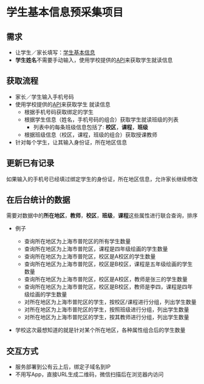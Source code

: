 # 学生基本信息预采集项目

## 需求
* 让学生／家长填写：[学生基本信息](../student/basic-info.md)
* **学生姓名**不需要手动输入，使用学校提供的[API](https://github.com/shchnmz/zb/tree/master/api#api%E6%96%87%E6%A1%A3)来获取学生就读信息

## 获取流程
* 家长／学生输入手机号码
* 使用学校提供的[API](https://github.com/shchnmz/zb/tree/master/api#api%E6%96%87%E6%A1%A3)来获取学生
就读信息
  * 根据手机号码获取绑定的学生
  * 根据学生信息（姓名，手机号码的组合）获取学生就读班级的列表
    * 列表中的每条班级信息包括了: **校区**，**课程**，**班级**
  * 根据班级信息（校区，课程，班级的组合）获取授课教师
* 针对每个学生，让其输入身份证，所在地区信息

## 更新已有记录

如果输入的手机号已经填过绑定学生的身份证，所在地区信息，允许家长继续修改

## 在后台统计的数据

   需要对数据中的**所在地区**，**教师**，**校区**，**班级**，**课程**这些属性进行联合查询，排序
  * 例子
     * 查询所在地区为上海市普陀区的所有学生数量
     * 查询所在地区为上海市普陀区，课程是四年级绘画的学生数量
     * 查询所在地区为上海市普陀区，校区是A校区的学生数量
     * 查询所在地区为上海市普陀区，校区是B校区，课程是五年级绘画的学生数量
     * 查询所在地区为上海市普陀区，校区是A校区，教师是张三的学生数量
     * 查询所在地区为上海市普陀区，校区是B校区，教师是李四，课程是四年级绘画的学生数量
     * 对所在地区为上海市普陀区的学生，按校区/课程进行分组，列出学生数量
     * 对所在地区为上海市普陀区的学生，按照班级进行分组，列出学生数量
     * 对所在地区为上海市普陀区的学生，按其教师进行分组，列出学生数量

  * 学校这次最想知道的就是针对某个所在地区，各种属性组合后的学生数量

## 交互方式
* 服务部署到公有云上后，绑定子域名到IP
* 不用写App，直接URL生成二维码，微信扫描后在浏览器内访问
